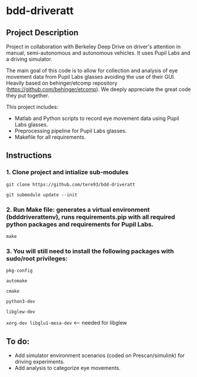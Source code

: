 # bdd-driveratt

## Project Description
Project in collaboration with Berkeley Deep Drive on driver's attention in manual, semi-autonomous and autonomous vehicles. 
It uses Pupil Labs and a driving simulator.

The main goal of this code is to allow for collection and analysis of eye movement data from Pupil Labs glasses avoiding the use of their GUI.
Heavily based on behinger/etcomp repository (https://github.com/behinger/etcomp). We deeply appreciate the great code they put together.

This project includes:
- Matlab and Python scripts to record eye movement data using Pupil Labs glasses.
- Preprocessing pipeline for Pupil Labs glasses.
- Makefile for all requirements.


## Instructions
### 1. Clone project and intialize sub-modules

`git clone https://github.com/tere93/bdd-driveratt`

`git submodule update --init`

### 2. Run Make file: generates a virtual environment (bdddriverattenv), runs requirements.pip with all required python packages and requirements for Pupil Labs.

`make
`

### 3. You will still need to install the following packages with sudo/root privileges:

`pkg-config
`

`automake`

`cmake`

`python3-dev
`

`libglew-dev
`

`xorg-dev libglu1-mesa-dev` <-- needed for libglew


## To do:
- Add simulator environment scenarios (coded on Prescan/simulink) for driving experiments.
- Add analysis to categorize eye movements.


